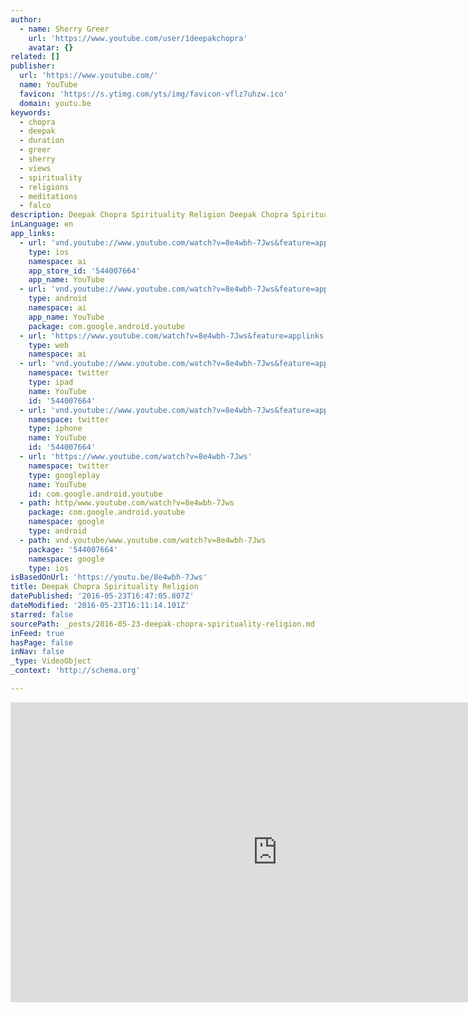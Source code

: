 ```yaml
---
author:
  - name: Sherry Greer
    url: 'https://www.youtube.com/user/1deepakchopra'
    avatar: {}
related: []
publisher:
  url: 'https://www.youtube.com/'
  name: YouTube
  favicon: 'https://s.ytimg.com/yts/img/favicon-vflz7uhzw.ico'
  domain: youtu.be
keywords:
  - chopra
  - deepak
  - duration
  - greer
  - sherry
  - views
  - spirituality
  - religions
  - meditations
  - falco
description: Deepak Chopra Spirituality Religion Deepak Chopra Spirituality Religion Deepak Chopra Spirituality Religion Deepak Chopra Spirituality Religion Deepak Chopra Spirituality Religion
inLanguage: en
app_links:
  - url: 'vnd.youtube://www.youtube.com/watch?v=8e4wbh-7Jws&feature=applinks'
    type: ios
    namespace: ai
    app_store_id: '544007664'
    app_name: YouTube
  - url: 'vnd.youtube://www.youtube.com/watch?v=8e4wbh-7Jws&feature=applinks'
    type: android
    namespace: ai
    app_name: YouTube
    package: com.google.android.youtube
  - url: 'https://www.youtube.com/watch?v=8e4wbh-7Jws&feature=applinks'
    type: web
    namespace: ai
  - url: 'vnd.youtube://www.youtube.com/watch?v=8e4wbh-7Jws&feature=applinks'
    namespace: twitter
    type: ipad
    name: YouTube
    id: '544007664'
  - url: 'vnd.youtube://www.youtube.com/watch?v=8e4wbh-7Jws&feature=applinks'
    namespace: twitter
    type: iphone
    name: YouTube
    id: '544007664'
  - url: 'https://www.youtube.com/watch?v=8e4wbh-7Jws'
    namespace: twitter
    type: googleplay
    name: YouTube
    id: com.google.android.youtube
  - path: http/www.youtube.com/watch?v=8e4wbh-7Jws
    package: com.google.android.youtube
    namespace: google
    type: android
  - path: vnd.youtube/www.youtube.com/watch?v=8e4wbh-7Jws
    package: '544007664'
    namespace: google
    type: ios
isBasedOnUrl: 'https://youtu.be/8e4wbh-7Jws'
title: Deepak Chopra Spirituality Religion
datePublished: '2016-05-23T16:47:05.807Z'
dateModified: '2016-05-23T16:11:14.101Z'
starred: false
sourcePath: _posts/2016-05-23-deepak-chopra-spirituality-religion.md
inFeed: true
hasPage: false
inNav: false
_type: VideoObject
_context: 'http://schema.org'

---
```

<iframe src="https://cdn.embedly.com/widgets/media.html?src=https%3A%2F%2Fwww.youtube.com%2Fembed%2F8e4wbh-7Jws%3Ffeature%3Doembed&amp;url=http%3A%2F%2Fwww.youtube.com%2Fwatch%3Fv%3D8e4wbh-7Jws&amp;image=https%3A%2F%2Fi.ytimg.com%2Fvi%2F8e4wbh-7Jws%2Fhqdefault.jpg&amp;key=b7d04c9b404c499eba89ee7072e1c4f7&amp;type=text%2Fhtml&amp;schema=youtube" width="854" height="480" scrolling="no" frameborder="0" allowfullscreen="" style=""></iframe>